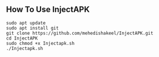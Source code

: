 ## How To Use InjectAPK
```
sudo apt update
sudo apt install git
git clone https://github.com/mehedishakeel/InjectAPK.git
cd InjectAPK
sudo chmod +x Injectapk.sh
./Injectapk.sh
```
